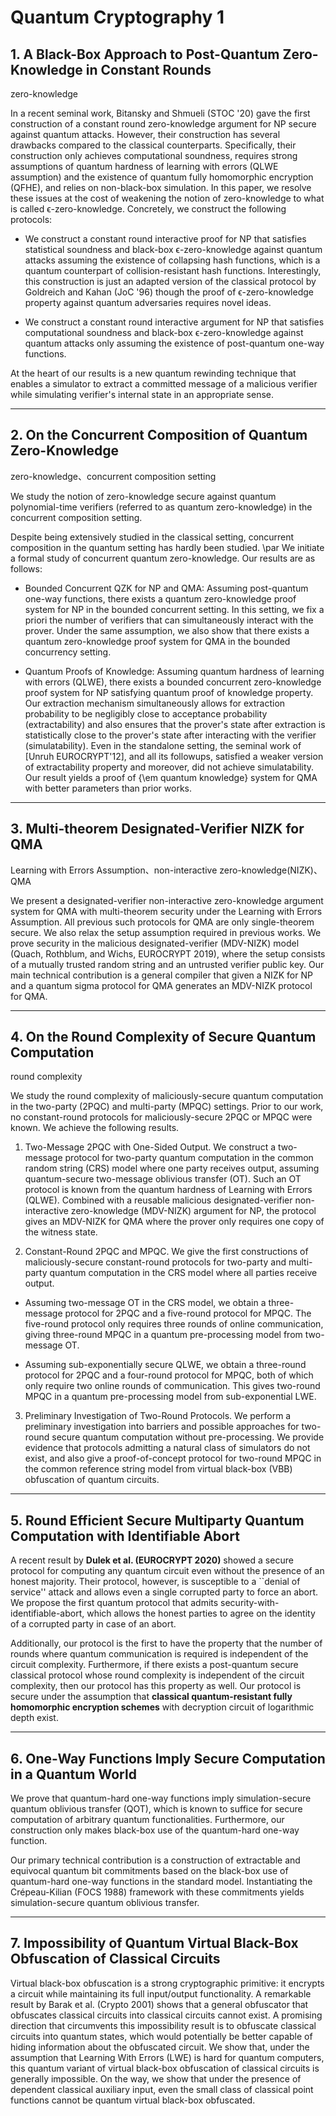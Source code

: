 # Quantum Cryptography 1

## 1. A Black-Box Approach to Post-Quantum Zero-Knowledge in Constant Rounds

zero-knowledge

In a recent seminal work, Bitansky and Shmueli (STOC '20) gave the first construction of a constant round zero-knowledge argument for NP secure against quantum attacks. However, their construction has several drawbacks compared to the classical counterparts. Specifically, their construction only achieves computational soundness, requires strong assumptions of quantum hardness of learning with errors (QLWE assumption) and the existence of quantum fully homomorphic encryption (QFHE), and relies on non-black-box simulation. In this paper, we resolve these issues at the cost of weakening the notion of zero-knowledge to what is called ϵ-zero-knowledge. Concretely, we construct the following protocols:

- We construct a constant round interactive proof for NP that satisfies statistical soundness and black-box ϵ-zero-knowledge against quantum attacks assuming the existence of collapsing hash functions, which is a quantum counterpart of collision-resistant hash functions. Interestingly, this construction is just an adapted version of the classical protocol by Goldreich and Kahan (JoC '96) though the proof of ϵ-zero-knowledge property against quantum adversaries requires novel ideas.

- We construct a constant round interactive argument for NP that satisfies computational soundness and black-box ϵ-zero-knowledge against quantum attacks only assuming the existence of post-quantum one-way functions.

At the heart of our results is a new quantum rewinding technique that enables a simulator to extract a committed message of a malicious verifier while simulating verifier's internal state in an appropriate sense.

 

***

## 2. On the Concurrent Composition of Quantum Zero-Knowledge

zero-knowledge、concurrent composition setting

We study the notion of zero-knowledge secure against quantum polynomial-time verifiers (referred to as quantum zero-knowledge) in the concurrent composition setting. 

Despite being extensively studied in the classical setting, concurrent composition in the quantum setting has hardly been studied. \par We initiate a formal study of concurrent quantum zero-knowledge. Our results are as follows:

- Bounded Concurrent QZK for NP and QMA: Assuming post-quantum one-way functions, there exists a quantum zero-knowledge proof system for NP in the bounded concurrent setting. In this setting, we fix a priori the number of verifiers that can simultaneously interact with the prover. Under the same assumption, we also show that there exists a quantum zero-knowledge proof system for QMA in the bounded concurrency setting.

- Quantum Proofs of Knowledge: Assuming quantum hardness of learning with errors (QLWE), there exists a bounded concurrent zero-knowledge proof system for NP satisfying quantum proof of knowledge property. 
Our extraction mechanism simultaneously allows for extraction probability to be negligibly close to acceptance probability (extractability) and also ensures that the prover's state after extraction is statistically close to the prover's state after interacting with the verifier (simulatability).
Even in the standalone setting, the seminal work of [Unruh EUROCRYPT'12], and all its followups, satisfied a weaker version of extractability property and moreover, did not achieve simulatability. Our result yields a proof of {\em quantum knowledge} system for QMA with better parameters than prior works.



***

## 3. Multi-theorem Designated-Verifier NIZK for QMA

Learning with Errors Assumption、non-interactive zero-knowledge(NIZK)、QMA

We present a designated-verifier non-interactive zero-knowledge argument system for QMA with multi-theorem security under the Learning with Errors Assumption. All previous such protocols for QMA are only single-theorem secure. We also relax the setup assumption required in previous works. We prove security in the malicious designated-verifier (MDV-NIZK) model (Quach, Rothblum, and Wichs, EUROCRYPT 2019), where the setup consists of a mutually trusted random string and an untrusted verifier public key. Our main technical contribution is a general compiler that given a NIZK for NP and a quantum sigma protocol for QMA generates an MDV-NIZK protocol for QMA.



***

## 4. On the Round Complexity of Secure Quantum Computation

round complexity

We study the round complexity of maliciously-secure quantum computation in the two-party (2PQC) and multi-party (MPQC) settings. Prior to our work, no constant-round protocols for maliciously-secure 2PQC or MPQC were known. We achieve the following results.

1. Two-Message 2PQC with One-Sided Output. We construct a two-message protocol for two-party quantum computation in the common random string (CRS) model where one party receives output, assuming quantum-secure two-message oblivious transfer (OT). Such an OT protocol is known from the quantum hardness of Learning with Errors (QLWE). Combined with a reusable malicious designated-verifier non-interactive zero-knowledge (MDV-NIZK) argument for NP, the protocol gives an MDV-NIZK for QMA where the prover only requires one copy of the witness state.

2. Constant-Round 2PQC and MPQC. We give the first constructions of maliciously-secure constant-round protocols for two-party and multi-party quantum computation in the CRS model where all parties receive output. 

- Assuming two-message OT in the CRS model, we obtain a three-message protocol for 2PQC and a five-round protocol for MPQC. The five-round protocol only requires three rounds of online communication, giving three-round MPQC in a quantum pre-processing model from two-message OT. 

- Assuming sub-exponentially secure QLWE, we obtain a three-round protocol for 2PQC and a four-round protocol for MPQC, both of which only require two online rounds of communication. This gives two-round MPQC in a quantum pre-processing model from sub-exponential LWE.

3. Preliminary Investigation of Two-Round Protocols. We perform a preliminary investigation into barriers and possible approaches for two-round secure quantum computation without pre-processing. We provide evidence that protocols admitting a natural class of simulators do not exist, and also give a proof-of-concept protocol for two-round MPQC in the common reference string model from virtual black-box (VBB) obfuscation of quantum circuits.



***

## 5. Round Efficient Secure Multiparty Quantum Computation with Identifiable Abort

A recent result by **Dulek et al. (EUROCRYPT 2020)** showed a secure protocol for computing any quantum circuit even without the presence of an honest majority. Their protocol, however, is susceptible to a ``denial of service'' attack and allows even a single corrupted party to force an abort. We propose the first quantum protocol that admits security-with-identifiable-abort, which allows the honest parties to agree on the identity of a corrupted party in case of an abort.

Additionally, our protocol is the first to have the property that the number of rounds where quantum communication is required is independent of the circuit complexity. Furthermore, if there exists a post-quantum secure classical protocol whose round complexity is independent of the circuit complexity, then our protocol has this property as well. Our protocol is secure under the assumption that **classical quantum-resistant fully homomorphic encryption schemes** with decryption circuit of logarithmic depth exist.



***

## 6. One-Way Functions Imply Secure Computation in a Quantum World

We prove that quantum-hard one-way functions imply simulation-secure quantum oblivious transfer (QOT), which is known to suffice for secure computation of arbitrary quantum functionalities. Furthermore, our construction only makes black-box use of the quantum-hard one-way function.

Our primary technical contribution is a construction of extractable and equivocal quantum bit commitments based on the black-box use of quantum-hard one-way functions in the standard model. Instantiating the Crépeau-Kilian (FOCS 1988) framework with these commitments yields simulation-secure quantum oblivious transfer.



***

## 7. Impossibility of Quantum Virtual Black-Box Obfuscation of Classical Circuits

Virtual black-box obfuscation is a strong cryptographic primitive: it encrypts a circuit while maintaining its full input/output functionality. A remarkable result by Barak et al. (Crypto 2001) shows that a general obfuscator that obfuscates classical circuits into classical circuits cannot exist. A promising direction that circumvents this impossibility result is to obfuscate classical circuits into quantum states, which would potentially be better capable of hiding information about the obfuscated circuit. We show that, under the assumption that Learning With Errors (LWE) is hard for quantum computers, this quantum variant of virtual black-box obfuscation of classical circuits is generally impossible. On the way, we show that under the presence of dependent classical auxiliary input, even the small class of classical point functions cannot be quantum virtual black-box obfuscated.